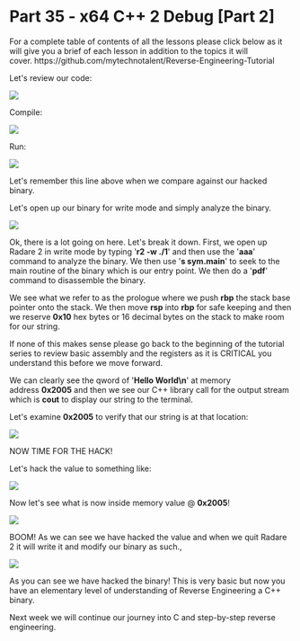 <h1>Part 35 - x64 C++ 2 Debug [Part 2]</h1><p>For a complete table of contents of all the lessons please click below as it will give you a brief of each lesson in addition to the topics it will cover. https://github.com/mytechnotalent/Reverse-Engineering-Tutorial</p><p>Let's review our code:</p><div class="slate-resizable-image-embed slate-image-embed__resize-full-width"><img src="https://media-exp1.licdn.com/dms/image/C4D12AQGrgrQLGRgjew/article-inline_image-shrink_1000_1488/0/1564757193950?e=1614211200&amp;v=beta&amp;t=kVYVxxQETwgEJ6zWm9ViX2uICON0ZDuy5GhcTkZ1J6E"/></div><p>Compile:</p><div class="slate-resizable-image-embed slate-image-embed__resize-full-width"><img src="https://media-exp1.licdn.com/dms/image/C4D12AQFpqdYdPykJbQ/article-inline_image-shrink_1000_1488/0/1564758303402?e=1614211200&amp;v=beta&amp;t=xFZg6K6urV0xy0IT897Vlh65G1joO8AyhgQQ8SoG4Qc"/></div><p>Run:</p><div class="slate-resizable-image-embed slate-image-embed__resize-full-width"><img src="https://media-exp1.licdn.com/dms/image/C4D12AQFSP-goeevtuw/article-inline_image-shrink_1000_1488/0/1564757239511?e=1614211200&amp;v=beta&amp;t=zNvuVN4dmg0EK2XLiZ_wLG1iZvpNE77YI_BEfVzmDmg"/></div><p>Let's remember this line above when we compare against our hacked binary.</p><p>Let's open up our binary for write mode and simply analyze the binary.</p><div class="slate-resizable-image-embed slate-image-embed__resize-full-width"><img src="https://media-exp1.licdn.com/dms/image/C4D12AQF6mr5D-4oIxw/article-inline_image-shrink_1000_1488/0/1564757311281?e=1614211200&amp;v=beta&amp;t=gPgvpS0TN7-TDqBF367QnrdmsoDhnWr4Bpu6pvWOzLA"/></div><p>Ok, there is a lot going on here. Let's break it down. First, we open up Radare 2 in write mode by typing '<strong>r2 -w ./1</strong>' and then use the '<strong>aaa</strong>' command to analyze the binary. We then use '<strong>s sym.main</strong>' to seek to the main routine of the binary which is our entry point. We then do a '<strong>pdf</strong>' command to disassemble the binary.</p><p>We see what we refer to as the prologue where we push <strong>rbp</strong> the stack base pointer onto the stack. We then move <strong>rsp</strong> into <strong>rbp</strong> for safe keeping and then we reserve <strong>0x10</strong> hex bytes or 16 decimal bytes on the stack to make room for our string.</p><p>If none of this makes sense please go back to the beginning of the tutorial series to review basic assembly and the registers as it is CRITICAL you understand this before we move forward.</p><p>We can clearly see the qword of '<strong>Hello World\n</strong>' at memory address <strong>0x2005</strong> and then we see our C++ library call for the output stream which is <strong>cout</strong> to display our string to the terminal.</p><p>Let's examine <strong>0x2005</strong> to verify that our string is at that location:</p><div class="slate-resizable-image-embed slate-image-embed__resize-full-width"><img src="https://media-exp1.licdn.com/dms/image/C4D12AQHkJWtDc7EmeA/article-inline_image-shrink_1000_1488/0/1564757423920?e=1614211200&amp;v=beta&amp;t=UQkfF7VPhlpeWnX_f8z5Tc7xbikQCdyj6uXN4RIqpN4"/></div><p>NOW TIME FOR THE HACK!</p><p>Let's hack the value to something like:</p><div class="slate-resizable-image-embed slate-image-embed__resize-full-width"><img src="https://media-exp1.licdn.com/dms/image/C4D12AQFMs_3AsySrOw/article-inline_image-shrink_1000_1488/0/1564757454631?e=1614211200&amp;v=beta&amp;t=F3QPVQF5yL5ghoL-upyMWAoYrkRbhIyQunaEydYI9Tw"/></div><p>Now let's see what is now inside memory value @ <strong>0x2005</strong>!</p><div class="slate-resizable-image-embed slate-image-embed__resize-full-width"><img src="https://media-exp1.licdn.com/dms/image/C4D12AQG0emToOChRsQ/article-inline_image-shrink_1000_1488/0/1564757528202?e=1614211200&amp;v=beta&amp;t=7-e4rvFQjki1BhF17VYzwjzJuqTiwvgwzANbxLHat90"/></div><p>BOOM! As we can see we have hacked the value and when we quit Radare 2 it will write it and modify our binary as such.,</p><div class="slate-resizable-image-embed slate-image-embed__resize-full-width"><img src="https://media-exp1.licdn.com/dms/image/C4D12AQEkfli50BnScQ/article-inline_image-shrink_1000_1488/0/1564757568026?e=1614211200&amp;v=beta&amp;t=bNldz3ZvmX-freL4QDoKFrD4N6Ob5MpSq-UY7tb71eU"/></div><p>As you can see we have hacked the binary! This is very basic but now you have an elementary level of understanding of Reverse Engineering a C++ binary.</p><p>Next week we will continue our journey into C and step-by-step reverse engineering.</p>